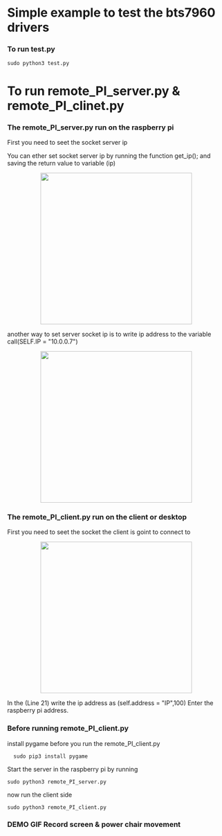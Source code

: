# Simple example to test the bts7960 drivers

### To run test.py 

```
sudo python3 test.py
```



# To run remote_PI_server.py & remote_PI_clinet.py

### The remote_PI_server.py run on the raspberry pi 


First you need to seet the socket server ip 

You can ether set socket server ip by running the function get_ip();
and saving the return value to variable (ip)
<p align="center">
  <img src="https://raw.githubusercontent.com/The-GUY-2024/BTS7960_Driver/main/src/Screenshot%20from%202022-09-17%2013-42-57.png" width="350" />
</p>

another way to set server socket ip is 
to write ip address to the variable call(SELF.IP = "10.0.0.7")

<p align="center">

  <img src="https://raw.githubusercontent.com/The-GUY-2024/BTS7960_Driver/main/src/Screenshot%20from%202022-09-17%2013-44-19.png" width="350" />

</p>


### The remote_PI_client.py run on the client or desktop

First you need to seet the socket the client is goint to connect to

<p align="center">
  <img src="https://raw.githubusercontent.com/The-GUY-2024/BTS7960_Driver/main/src/Screenshot%20from%202022-09-17%2014-02-28.png" width="350" />

</p>
  In the (Line 21) write the ip address as (self.address = "IP",100) Enter the raspberry pi address.
  
 ### Before running remote_PI_client.py
 install pygame before you run the remote_PI_client.py
 ```
   sudo pip3 install pygame
 ```

Start the server in the raspberry pi by running 

```
sudo python3 remote_PI_server.py
```

now run the client side 

```
sudo python3 remote_PI_client.py
```



### DEMO GIF Record screen & power chair movement

<p align="center">


</p>
